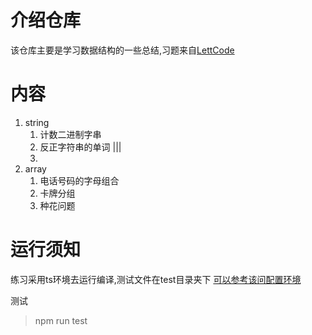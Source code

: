 # 介绍仓库
该仓库主要是学习数据结构的一些总结,习题来自[LettCode](https://leetcode-cn.com)

# 内容
1. string
   1. 计数二进制字串
   2. 反正字符串的单词 |||
   3. 
2. array
   1. 电话号码的字母组合
   2. 卡牌分组
   3. 种花问题
# 运行须知
练习采用ts环境去运行编译,测试文件在test目录夹下
[可以参考该问配置环境](https://tasaid.com/blog/2018122819513079.html)

测试
>npm run test

  